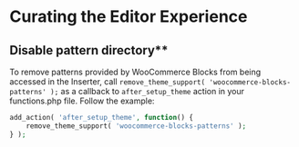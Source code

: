 # Curating the Editor Experience

## Disable pattern directory**

To remove patterns provided by WooCommerce Blocks from being accessed in the Inserter, call `remove_theme_support( 'woocommerce-blocks-patterns' );` as a callback to `after_setup_theme` action in your functions.php file. Follow the example:

```php
add_action( 'after_setup_theme', function() {
    remove_theme_support( 'woocommerce-blocks-patterns' );
} );
```

